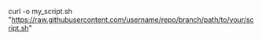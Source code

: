 curl -o my_script.sh "https://raw.githubusercontent.com/username/repo/branch/path/to/your/script.sh"